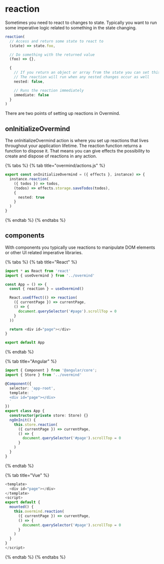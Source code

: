# reaction

Sometimes you need to react to changes to state. Typically you want to run some imperative logic related to something in the state changing.

```typescript
reaction(
  // Access and return some state to react to
  (state) => state.foo,

  // Do something with the returned value
  (foo) => {},

  {
    // If you return an object or array from the state you can set this to true.
    // The reaction will run when any nested changes occur as well
    nested: false,

    // Runs the reaction immediately
    immediate: false
  }
)
```

There are two points of setting up reactions in Overmind.

## onInitializeOvermind

The onInitializeOvermind action is where you set up reactions that lives throughout your application lifetime. The reaction function returns a function to dispose it. That means you can give effects the possibility to create and dispose of reactions in any action.

{% tabs %}
{% tab title="overmind/actions.js" %}
```typescript
export const onInitializeOvermind = ({ effects }, instance) => {
  instance.reaction(
    ({ todos }) => todos,
    (todos) => effects.storage.saveTodos(todos),
    {
      nested: true
    }
  )
}
```
{% endtab %}
{% endtabs %}

## components

With components you typically use reactions to manipulate DOM elements or other UI related imperative libraries.

{% tabs %}
{% tab title="React" %}
```typescript
import * as React from 'react'
import { useOvermind } from '../overmind'

const App = () => {
  const { reaction } = useOvermind()

  React.useEffect(() => reaction(
    ({ currentPage }) => currentPage,
    () => {
      document.querySelector('#page').scrollTop = 0
    }
  ))

  return <div id="page"></div>
}

export default App
```
{% endtab %}

{% tab title="Angular" %}
```typescript
import { Component } from '@angular/core';
import { Store } from '../overmind'

@Component({
  selector: 'app-root',
  template: `
  <div id="page"></div>
  `
})
export class App {
  constructor(private store: Store) {}
  ngOnInit() {
    this.store.reaction(
      ({ currentPage }) => currentPage,
      () => {
        document.querySelector('#page').scrollTop = 0
      }    
    )
  }
}
```
{% endtab %}

{% tab title="Vue" %}
```typescript
<template>
  <div id="page"></div>
</template>
<script>
export default {
  mounted() {
    this.overmind.reaction(
      ({ currentPage }) => currentPage,
      () => {
        document.querySelector('#page').scrollTop = 0
      }     
    )
  }
}
</script>
```
{% endtab %}
{% endtabs %}



